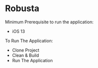 # Robusta
Minimum Prerequisite to run the application:
* iOS 13

To Run The Application:
* Clone Project
* Clean & Build
* Run The Application
